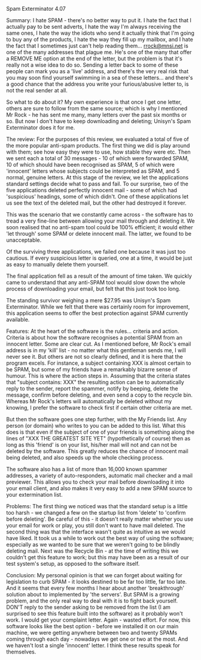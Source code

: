 Spam Exterminator 4.07

Summary:  I hate SPAM - there's no better way to put it. I hate the fact that I actually pay to be sent adverts, I hate the way I'm always receiving the same ones, I hate the way the idiots who send it actually think that I'm going to buy any of the products, I hate the way they fill up my mailbox, and I hate the fact that I sometimes just can't help reading them… rrock@mnsi.net is one of the many addresses that plague me. He's one of the many that offer a REMOVE ME option at the end of the letter, but the problem is that it's really not a wise idea to do so. Sending a letter back to some of these people can mark you as a 'live' address, and there's the very real risk that you may soon find yourself swimming in a sea of these letters… and there's a good chance that the address you write your furious/abusive letter to, is not the real sender at all.

So what to do about it? My own experience is that once I get one letter, others are sure to follow from the same source; which is why I mentioned Mr Rock - he has sent me many, many letters over the past six months or so. But now I don't have to keep downloading and deleting; Unisyn's Spam Exterminator does it for me.

The review:  For the purposes of this review, we evaluated a total of five of the more popular anti-spam products. The first thing we did is play around with them; see how easy they were to use, how stable they were etc. Then we sent each a total of 30 messages - 10 of which were forwarded SPAM, 10 of which should have been recognised as SPAM, 5 of which were 'innocent' letters whose subjects could be interpreted as SPAM, and 5 normal, genuine letters. At this stage of the review, we let the applications standard settings decide what to pass and fail. To our surprise, two of the five applications deleted perfectly innocent mail - some of which had 'suspicious' headings, some of which didn't. One of these applications let us see the text of the deleted mail, but the other had destroyed it forever.

This was the scenario that we constantly came across - the software has to tread a very fine-line between allowing your mail through and deleting it. We soon realised that no anti-spam tool could be 100% efficient; it would either 'let through' some SPAM or delete innocent mail. The latter, we found to be unacceptable.

Of the surviving three applications, we failed one because it was just too cautious. If every suspicious letter is queried, one at a time, it would be just as easy to manually delete them yourself.

The final application fell as a result of the amount of time taken. We quickly came to understand that any anti-SPAM tool would slow down the whole process of downloading your email, but felt that this just took too long.

The standing survivor weighing a mere $27.95 was Unisyn's Spam Exterminator. While we felt that there was certainly room for improvement, this application seems to offer the best protection against SPAM currently available.

Features:  At the heart of the software is the rules… criteria and action. Criteria is about how the software recognises a potential SPAM from an innocent letter. Some are clear cut. As I mentioned before, Mr Rock's email address is in my 'kill' list - no matter what this gentleman sends me, I will never see it. But others are not so clearly defined, and it is here that the program excels. For instance, a subject containing XXX is almost certain to be SPAM, but some of my friends have a remarkably bizarre sense of humour. This is where the action steps in. Assuming that the criteria states that "subject contains: XXX" the resulting action can be to automatically reply to the sender, report the spammer, notify by beeping, delete the message, confirm before deleting, and even send a copy to the recycle bin. Whereas Mr Rock's letters will automatically be deleted without my knowing, I prefer the software to check first if certain other criteria are met.

But then the software goes one step further, with the My Friends list. Any person (or domain) who writes to you can be added to this list. What this does is that even if the subject of one of your friends is something along the lines of "XXX THE GREATEST SITE YET" (hypothetically of course) then as long as this 'friend' is on your list, his/her mail will not and can not be deleted by the software. This greatly reduces the chance of innocent mail being deleted, and also speeds up the whole checking process.

The software also has a list of more than 16,000 known spammer addresses, a variety of auto-responders, automatic mail checker and a mail previewer. This allows you to check your mail before downloading it into your email client, and also makes it very easy to add a new SPAM source to your extermination list.

Problems:  The first thing we noticed was that the standard setup is a little too harsh - we changed a few on the startup list from 'delete' to 'confirm before deleting'. Be careful of this - it doesn't really matter whether you use your email for work or play, you still don't want to have mail deleted. The second thing was that the interface wasn't quite as intuitive as we would have liked. It took us a while to work out the best way of using the software; especially as we wanted to be sure that we weren't going to be blindly deleting mail. Next was the Recycle Bin - at the time of writing this we couldn't get this feature to work; but this may have been as a result of our test system's setup, as opposed to the software itself.

Conclusion:  My personal opinion is that we can forget about waiting for legislation to curb SPAM - it looks destined to be far too little, far too late. And it seems that every few months I hear about another 'breakthrough' solution about to implemented by 'the servers'. But SPAM is a growing problem, and the only real way to deal with it is to fight back yourself. DON'T reply to the sender asking to be removed from the list (I am surprised to see this feature built into the software) as it probably won't work.  I would get your complaint letter. Again - wasted effort. For now, this software looks like the best option - before we installed it on our main machine, we were getting anywhere between two and twenty SPAMs coming through each day - nowadays we get one or two at the most. And we haven't lost a single 'innocent' letter. I think these results speak for themselves.
